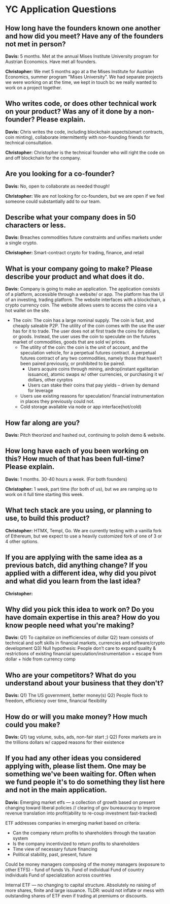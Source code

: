 # YC Application Questions 

<!-- I separated answers into Davis and Christopher to make it simple to compare. 
I will have edit when there was an obvious typo so something, but not when it makes a substantial change -->

## How long have the founders known one another and how did you meet? Have any of the founders not met in person?

**Davis:** 5 months. Met at the annual Mises Institute University program for Austrian Economics.  Have met all founders. 

**Christopher:** We met 5 months ago at a the Mises Institute for Austrian Economics, summer program "Mises University". We had separate projects we were working on at the time, we kept in touch bc we really wanted to work on a project together.

## Who writes code, or does other technical work on your product? Was any of it done by a non-founder? Please explain.

**Davis:** Chris writes the code, including blockchain aspects(smart contracts, coin minting), collaborate intermittently with non-founding friends for technical consultation.

<!-- The part about the non-founder will not help us. -->

**Christopher:** Christopher is the technical founder who will right the code on and off blockchain for the company.

## Are you looking for a co-founder?

**Davis:** No, open to collaborate as needed though!

**Christopher:** We are not looking for co-founders, but we are open if we feel someone could substantially add to our team.

## Describe what your company does in 50 characters or less.

**Davis:** Breaches commodities future constraints and unifies markets under a single crypto.

<!-- Too long, there is a hard cap on 50 characters. No clear enough. -->

**Christopher:** Smart-contract crypto for trading, finance, and retail

<!-- Tbh I just chatGPTed this. Im not married to this answer, but I don't like yours -->

## What is your company going to make? Please describe your product and what does it do.

**Davis:**
Company is going to make an application. The application consists of a platform, accessible
through a website/ or app. The platform has the UI of an investing, trading platform. The website
interfaces with a blockchain, a crypto currency coin. The website allows users to access the
coins via a hot wallet on the site.

- The coin: The coin has a large nominal supply. The coin is fast, and cheaply saleable
P2P. The utility of the coin comes with the use the user has for it to trade. The user does
not at first trade the coins for dollars, or goods. Instead, the user uses the coin to
speculate on the futures market of commodities, goods that are sold w/ prices.
    - The utility of the coin: the coin is the unit of account, and the speculation vehicle,
for a perpetual futures contract. A perpetual futures contract of any two
commodities, namely those that haven’t been paired previously, or prohibited to
be paired.
        - Users acquire coins through mining, airdrop(instant egalitarian issuance),
atomic swaps w/ other currencies, or purchasing it w/ dollars, other
cyrptos
        -  Users can stake their coins that pay yields – driven by demand for
leverage
    - Users use existing reasons for speculation/ financial instrumentation in places
they previously could not.
    - Cold storage available via node or app interface(hot/cold)
 
## How far along are you?

**Davis:** Pitch theorized and hashed out, continuing to polish demo & website.

## How long have each of you been working on this? How much of that has been full-time? Please explain.

**Davis:** 1 months. 30-40 hours a week. (For both founders)

<!-- In this case I don't think we should put 1 month because frankly we dont have 129-172 (4.3 weeks * 30-40 hours) 
hrs of work to show for it. What they are looking for is how productive we are. If we say a month then we have to show the full time product of one person. -->

**Christopher:** 1 week, part time (for both of us), but we are ramping up to work on it full time starting this week.

## What tech stack are you using, or planning to use, to build this product?

**Christopher:** HTMX, Templ, Go. We are currently testing with a vanilla fork of Ethereum, but we expect to use a heavily customized fork of one of 3 or 4 other options. 

## If you are applying with the same idea as a previous batch, did anything change? If you applied with a different idea, why did you pivot and what did you learn from the last idea?

<!--Probably best if you answer here. -->

**Christopher:**

## Why did you pick this idea to work on? Do you have domain expertise in this area? How do you know people need what you're making?


**Davis:**
Q1) To capitalize on inefficiencies of dollar
Q2) team consists of technical and soft skills in financial markets, currencies and
software/crypto development
Q3) Null hypothesis: People don’t care to expand quality & restrictions of existing financial
speculation/instrumentation + escape from dollar + hide from currency comp

## Who are your competitors? What do you understand about your business that they don't?

**Davis:**
Q1) The US government, better money(s)
Q2) People flock to freedom, efficiency over time, financial flexibility

## How do or will you make money? How much could you make?

**Davis:**
Q1) tag volume, subs, ads, non-fair start ;)
Q2) Forex markets are in the trillions dollars w/ capped reasons for their existence

## If you had any other ideas you considered applying with, please list them. One may be something we've been waiting for. Often when we fund people it's to do something they list here and not in the main application.

**Davis:**
Emerging market etfs —  a collection of growth based on present changing toward liberal policies // clearing of gov bureaucracy to improve revenue translation into profit(ability to re-coup investment fast-tracked)

ETF addresses companies in emerging market based on criteria:
- Can the company return profits to shareholders through the taxation system 
- Is the company incentivized to return profits to shareholders 
- Time view of necessary future financing
- Political stability, past, present, future

Could be money managers composing of the money managers (exposure to other ETFS) - fund of funds 
Vs. 
Fund of individual 
Fund of country individuals 
Fund of specialization across countries 

Internal ETF — no changing to capital structure. Absolutely no raising of more shares, finite and large issuance. TLDR: would not inflate or mess with outstanding shares of ETF even if trading at premiums or discounts.

